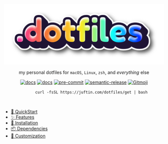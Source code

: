 <div align="center">
  <img src="https://raw.githubusercontent.com/juftin/dotfiles/mac-dev-setup/docs/static/dotfiles.png" alt="dotfiles" width="500" />
  <p align="center">
    my personal dotfiles for
    <code>macOS</code>, <code>Linux</code>, <code>zsh</code>,
    and <i>everything</i> else
  </p>
  <a href="https://github.com/juftin/dotfiles/"><img src="https://img.shields.io/github/v/release/juftin/dotfiles?color=blue&label=%F0%9F%8C%88%20dotfiles" alt="docs"></a>
  <a href="https://juftin.com/dotfiles/"><img src="https://img.shields.io/static/v1?message=docs&color=526CFE&logo=Material+for+MkDocs&logoColor=FFFFFF&label=" alt="docs"></a>
  <a href="https://github.com/pre-commit/pre-commit"><img src="https://img.shields.io/badge/pre--commit-enabled-lightgreen?logo=pre-commit" alt="pre-commit"></a>
  <a href="https://github.com/semantic-release/semantic-release"><img src="https://img.shields.io/badge/%20%20%F0%9F%93%A6%F0%9F%9A%80-semantic--release-e10079.svg" alt="semantic-release"></a>
  <a href="https://gitmoji.dev"><img src="https://img.shields.io/badge/gitmoji-%20😜%20😍-FFDD67.svg" alt="Gitmoji"></a>
</div>

<div style="text-align: center; width: 550px; margin: auto;">
  <pre><code>curl -fsSL https://juftin.com/dotfiles/get | bash</code></pre>
</div>

<style>
    .md-typeset h1,
    .md-content__inner h1 {
      display: none;
    }
</style>

<br>

-   [🏃 QuickStart](quickstart.md)
-   [✨ Features](features.md)
-   [🚀 Installation](installation.md)
-   [📦 Dependencies](dependencies.md)
-   [💅 Customization](customization.md)
